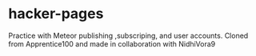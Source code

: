 # hacker-pages
Practice with Meteor publishing ,subscriping, and user accounts.
Cloned from Apprentice100 and made in collaboration with NidhiVora9
